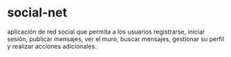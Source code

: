 # social-net
aplicación de red social que permita a los usuarios registrarse, iniciar sesión, publicar mensajes, ver el muro, buscar mensajes, gestionar su perfil y realizar acciones adicionales.
